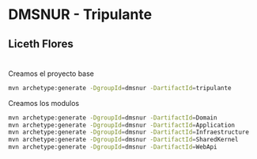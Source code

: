 # DMSNUR - Tripulante

## Liceth Flores

#

Creamos el proyecto base

```bash
mvn archetype:generate -DgroupId=dmsnur -DartifactId=tripulante
```

Creamos los modulos

```bash
mvn archetype:generate -DgroupId=dmsnur -DartifactId=Domain
mvn archetype:generate -DgroupId=dmsnur -DartifactId=Application
mvn archetype:generate -DgroupId=dmsnur -DartifactId=Infraestructure
mvn archetype:generate -DgroupId=dmsnur -DartifactId=SharedKernel
mvn archetype:generate -DgroupId=dmsnur -DartifactId=WebApi
```
